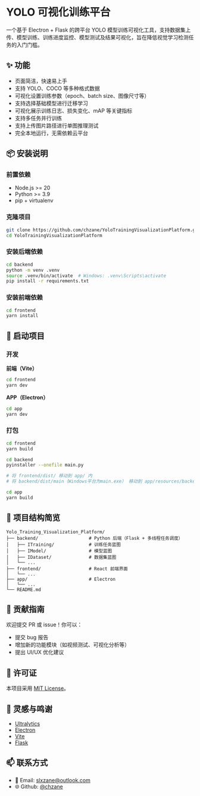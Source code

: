 # YOLO 可视化训练平台

一个基于 Electron + Flask 的跨平台 YOLO 模型训练可视化工具，支持数据集上传、模型训练、训练进度监控、模型测试及结果可视化，旨在降低视觉学习检测任务的入门门槛。

## ✨ 功能

- 页面简洁，快速易上手
- 支持 YOLO、COCO 等多种格式数据
- 可视化设置训练参数（epoch、batch size、图像尺寸等）
- 支持选择基础模型进行迁移学习
- 可视化展示训练日志、损失变化、mAP 等关键指标
- 支持多任务并行训练
- 支持上传图片路径进行单图推理测试
- 完全本地运行，无需依赖云平台

## 📦 安装说明

### 前置依赖

- Node.js >= 20
- Python >= 3.9
- pip + virtualenv

### 克隆项目

```bash
git clone https://github.com/chzane/YoloTrainingVisualizationPlatform.git
cd YoloTrainingVisualizationPlatform
```

### 安装后端依赖

```bash
cd backend
python -m venv .venv
source .venv/bin/activate  # Windows: .venv\Scripts\activate
pip install -r requirements.txt
```

### 安装前端依赖

```bash
cd frontend
yarn install
```

## 🚀 启动项目

### 开发

**前端（Vite）**

```bash
cd frontend
yarn dev
```

**APP（Electron）**

```bash
cd app
yarn dev
```

### 打包

```bash
cd frontend
yarn build

cd backend
pyinstaller --onefile main.py

# 将 frontend/dist/ 移动到 app/ 内
# 将 backend/dist/main（Windows平台为main.exe） 移动到 app/resources/backend 内

cd app
yarn build
```

## 📁 项目结构简览

```
Yolo_Training_Visualization_Platform/
├── backend/                   # Python 后端（Flask + 多线程任务调度）
│   ├── ITraining/             # 训练任务蓝图
│   ├── IModel/                # 模型蓝图
│   ├── IDataset/              # 数据集蓝图
│   └── ...
├── frontend/                  # React 前端界面
│   └── ...
├── app/                       # Electron
│   └── ...
└── README.md 
```

## 🤝 贡献指南

欢迎提交 PR 或 issue！你可以：

* 提交 bug 报告
* 增加新的功能模块（如视频测试、可视化分析等）
* 提出 UI/UX 优化建议

## 📄 许可证

本项目采用 [MIT License](LICENSE)。

## 🧠 灵感与鸣谢

* [Ultralytics](https://github.com/ultralytics/)
* [Electron](https://www.electronjs.org/)
* [Vite](https://vitejs.dev/)
* [Flask](https://flask.palletsprojects.com/)

## 📫 联系方式

* 📧 Email: [slxzane@outlook.com](mailto:slxzane@outlook.com)
* 🌐 Github: [@chzane](https://github.com/chzane)
